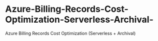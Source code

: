 # Azure-Billing-Records-Cost-Optimization-Serverless-Archival-
Azure Billing Records Cost Optimization (Serverless + Archival)
